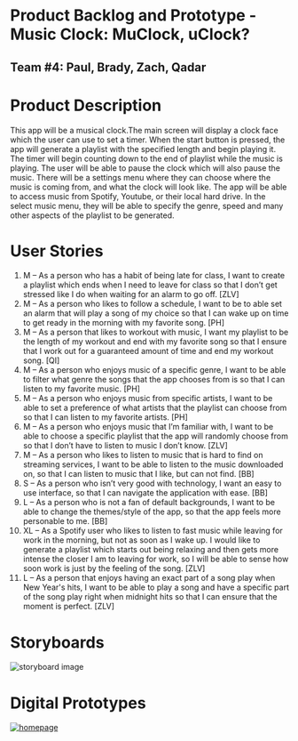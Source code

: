 # Product Backlog and Prototype - Music Clock: MuClock, uClock?
## Team #4: Paul, Brady, Zach, Qadar

# Product Description
This app will be a musical clock.The main screen will display a clock face which the user can use to set a timer. When the start button is pressed, the app will generate a playlist with the specified length and begin playing it. The timer will begin counting down to the end of playlist while the music is playing. The user will be able to pause the clock which will also pause the music. There will be a settings menu where they can choose where the music is coming from, and what the clock will look like. The app will be able to access music from Spotify, Youtube, or their local hard drive. In the select music menu, they will be able to specify the genre, speed and many other aspects of the playlist to be generated.  

# User Stories
1. M – As a person who has a habit of being late for class, I want to create a playlist which ends when I need to leave for class so that I don’t get stressed like I do when waiting for an alarm to go off. [ZLV] 
2. M – As a person who likes to follow a schedule, I want to be to able set an alarm that will play a song of my choice so that I can wake up on time to get ready in the morning with my favorite song. [PH] 
2. M – As a person that likes to workout with music, I want my playlist to be the length of my workout and end with my favorite song so that I ensure that I work out for a guaranteed amount of time and end my workout song. [QI]
3. M – As a person who enjoys music of a specific genre, I want to be able to filter what genre the songs that the app chooses from is so that I can listen to my favorite music. [PH] 
4. M – As a person who enjoys music from specific artists, I want to be able to set a preference of what artists that the playlist can choose from so that I can listen to my favorite artists. [PH]
5. M – As a person who enjoys music that I’m familiar with, I want to be able to choose a specific playlist that the app will randomly choose from so that I don’t have to listen to music I don’t know. [ZLV]
6. M – As a person who likes to listen to music that is hard to find on streaming services, I want to be able to listen to the music downloaded on, so that I can listen to music that I like, but can not find. [BB] 
7. S – As a person who isn’t very good with technology, I want an easy to use interface, so that I can navigate the application with ease. [BB] 
6. L – As a person who is not a fan of default backgrounds, I want to be able to change the themes/style of the app, so that the app feels more personable to me. [BB]
6. XL – As a Spotify user who likes to listen to fast music while leaving for work in the morning, but not as soon as I wake up. I would like to generate a playlist which starts out being relaxing and then gets more intense the closer I am to leaving for work, so I will be able to sense how soon work is just by the feeling of the song. [ZLV]
7. L – As a person that enjoys having an exact part of a song play when New Year's hits, I want to be able to play a song and have a specific part of the song play right when midnight hits so that I can ensure that the moment is perfect. [ZLV]  

# Storyboards
![storyboard image](https://i.imgur.com/LxmdYyk.jpg)

# Digital Prototypes
[![homepage](https://cdn.dribbble.com/users/397346/screenshots/6706472/2.gif)](https://www.figma.com/file/X3S9Hnuyc3Q9cAR1U51cDd/Clock?node-id=0%3A3)
